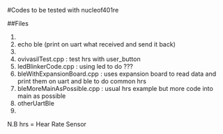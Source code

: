 #Codes to be tested with nucleof401re


##Files

1.
2. echo ble (print on uart what received and send it back)
3.
4. ovivasilTest.cpp : test hrs with user_button
5. ledBlinkerCode.cpp : using led to do ???
6. bleWithExpansionBoard.cpp : uses expansion board to read data and print them on uart and ble to do common hrs 
7. bleMoreMainAsPossible.cpp : usual hrs example but more code into main as possible
8. otherUartBle
9.

N.B hrs = Hear Rate Sensor